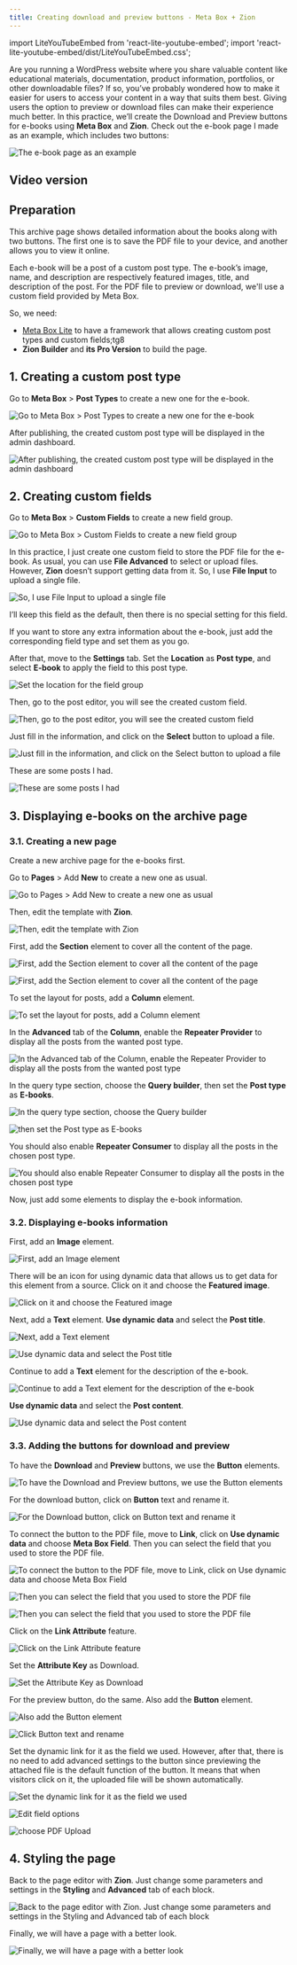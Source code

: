 ```yaml
---
title: Creating download and preview buttons - Meta Box + Zion
---
```

import LiteYouTubeEmbed from 'react-lite-youtube-embed';
import 'react-lite-youtube-embed/dist/LiteYouTubeEmbed.css';

Are you running a WordPress website where you share valuable content like educational materials, documentation, product information, portfolios, or other downloadable files? If so, you’ve probably wondered how to make it easier for users to access your content in a way that suits them best. Giving users the option to preview or download files can make their experience much better. In this practice, we’ll create the Download and Preview buttons for e-books using **Meta Box** and **Zion**.
Check out the e-book page I made as an example, which includes two buttons:

 ![The e-book page as an example](https://i0.wp.com/images.elightup.com/meta-box/blog/download-preview-buttons-zion/e-book%20page.png)

## Video version

<LiteYouTubeEmbed id='7NXZkUhxt4c' />

## Preparation

This archive page shows detailed information about the books along with two buttons. The first one is to save the PDF file to your device, and another allows you to view it online.

Each e-book will be a post of a custom post type. The e-book’s image, name, and description are respectively featured images, title, and description of the post. For the PDF file to preview or download, we'll use a custom field provided by Meta Box.

So, we need:
* [Meta Box Lite](https://metabox.io/lite/) to have a framework that allows creating custom post types and custom fields;tg8
* **Zion Builder** and **its Pro Version** to build the page.

## 1. Creating a custom post type

Go to **Meta Box** > **Post Types** to create a new one for the e-book.

![Go to Meta Box > Post Types to create a new one for the e-book](https://i0.wp.com/images.elightup.com/meta-box/blog/download-preview-buttons-zion/post%20type.png)

After publishing, the created custom post type will be displayed in the admin dashboard.

![After publishing, the created custom post type will be displayed in the admin dashboard](https://i0.wp.com/images.elightup.com/meta-box/blog/download-preview-buttons-zion/new%20post%20type.png)

## 2. Creating custom fields

Go to **Meta Box** > **Custom Fields** to create a new field group.

![Go to Meta Box > Custom Fields to create a new field group](https://i0.wp.com/images.elightup.com/meta-box/blog/download-preview-buttons-zion/custom%20field.png)

In this practice, I just create one custom field to store the PDF file for the e-book. As usual, you can use **File Advanced** to select or upload files. However, **Zion** doesn’t support getting data from it. So, I use **File Input** to upload a single file.

![So, I use File Input to upload a single file](https://i0.wp.com/images.elightup.com/meta-box/blog/download-preview-buttons-zion/file%20input.png)

I’ll keep this field as the default, then there is no special setting for this field.

If you want to store any extra information about the e-book, just add the corresponding field type and set them as you go.

After that, move to the **Settings** tab. Set the **Location** as **Post type**, and select **E-book** to apply the field to this post type.

![Set the location for the field group](https://i0.wp.com/images.elightup.com/meta-box/blog/download-preview-buttons-zion/setting.png)

Then, go to the post editor, you will see the created custom field.

![Then, go to the post editor, you will see the created custom field](https://i0.wp.com/images.elightup.com/meta-box/blog/download-preview-buttons-zion/new%20ebook%20.png)

Just fill in the information, and click on the **Select** button to upload a file.

![Just fill in the information, and click on the Select button to upload a file](https://i0.wp.com/images.elightup.com/meta-box/blog/download-preview-buttons-zion/select.png)

These are some posts I had.
 
![These are some posts I had](https://i0.wp.com/images.elightup.com/meta-box/blog/download-preview-buttons-zion/posts.png)

## 3. Displaying e-books on the archive page

### 3.1. Creating a new page

Create a new archive page for the e-books first. 

Go to **Pages** > Add **New** to create a new one as usual.
 
![Go to Pages > Add New to create a new one as usual](https://i0.wp.com/images.elightup.com/meta-box/blog/download-preview-buttons-zion/new%20page.png)

Then, edit the template with **Zion**.

![Then, edit the template with Zion](https://i0.wp.com/images.elightup.com/meta-box/blog/download-preview-buttons-zion/edit%20with%20zion.png)

First, add the **Section** element to cover all the content of the page.

![First, add the Section element to cover all the content of the page](https://i0.wp.com/images.elightup.com/meta-box/blog/download-preview-buttons-zion/zion.png)

![First, add the Section element to cover all the content of the page](https://i0.wp.com/images.elightup.com/meta-box/blog/download-preview-buttons-zion/add%20section.png)

To set the layout for posts, add a **Column** element.

![To set the layout for posts, add a Column element](https://i0.wp.com/images.elightup.com/meta-box/blog/download-preview-buttons-zion/add%20column.png)

In the **Advanced** tab of the **Column**, enable the **Repeater Provider** to display all the posts from the wanted post type.

![In the Advanced tab of the Column, enable the Repeater Provider to display all the posts from the wanted post type](https://i0.wp.com/images.elightup.com/meta-box/blog/download-preview-buttons-zion/repeater%20options.png)

In the query type section, choose the **Query builder**, then set the **Post type** as **E-books**.
 
![In the query type section, choose the Query builder](https://i0.wp.com/images.elightup.com/meta-box/blog/download-preview-buttons-zion/query%20builder.png) 

![then set the Post type as E-books](https://i0.wp.com/images.elightup.com/meta-box/blog/download-preview-buttons-zion/set%20post%20type%20as%20ebook.png)

You should also enable **Repeater Consumer** to display all the posts in the chosen post type.

![You should also enable Repeater Consumer to display all the posts in the chosen post type](https://i0.wp.com/images.elightup.com/meta-box/blog/download-preview-buttons-zion/enable%20repeater.png)

Now, just add some elements to display the e-book information.

### 3.2. Displaying e-books information

First, add an **Image** element. 

![First, add an Image element](https://i0.wp.com/images.elightup.com/meta-box/blog/download-preview-buttons-zion/add%20image.png)

There will be an icon for using dynamic data that allows us to get data for this element from a source. Click on it and choose the **Featured image**.

![Click on it and choose the Featured image](https://i0.wp.com/images.elightup.com/meta-box/blog/download-preview-buttons-zion/featured-image.gif)

Next, add a **Text** element. **Use dynamic data** and select the **Post title**.

![Next, add a Text element](https://i0.wp.com/images.elightup.com/meta-box/blog/download-preview-buttons-zion/add%20text%20for%20post%20title.png)

![Use dynamic data and select the Post title](https://i0.wp.com/images.elightup.com/meta-box/blog/download-preview-buttons-zion/title.gif)

Continue to add a **Text** element for the description of the e-book. 
 
![Continue to add a Text element for the description of the e-book](https://i0.wp.com/images.elightup.com/meta-box/blog/download-preview-buttons-zion/add%20text%20for%20post%20content.png)

**Use dynamic data** and select the **Post content**.
 
![Use dynamic data and select the Post content](https://i0.wp.com/images.elightup.com/meta-box/blog/download-preview-buttons-zion/use%20dynamic%20data%20for%20post%20content.png)

### 3.3. Adding the buttons for download and preview

To have the **Download** and **Preview** buttons, we use the **Button** elements. 
 
![To have the Download and Preview buttons, we use the Button elements](https://i0.wp.com/images.elightup.com/meta-box/blog/download-preview-buttons-zion/add%20download%20button.png)

For the download button, click on **Button** text and rename it.
 
![For the Download button, click on Button text and rename it](https://i0.wp.com/images.elightup.com/meta-box/blog/download-preview-buttons-zion/button%20text%20download.png)

To connect the button to the PDF file, move to **Link**, click on **Use dynamic data** and choose **Meta Box Field**. Then you can select the field that you used to store the PDF file.
 
![To connect the button to the PDF file, move to Link, click on Use dynamic data and choose Meta Box Field](https://i0.wp.com/images.elightup.com/meta-box/blog/download-preview-buttons-zion/link-download-file.png)
 
![Then you can select the field that you used to store the PDF file](https://i0.wp.com/images.elightup.com/meta-box/blog/download-preview-buttons-zion/field%20option%20download.png)
 
![Then you can select the field that you used to store the PDF file](https://i0.wp.com/images.elightup.com/meta-box/blog/download-preview-buttons-zion/pdf%20upload%20download.png)

Click on the **Link Attribute** feature. 
 
![Click on the Link Attribute feature](https://i0.wp.com/images.elightup.com/meta-box/blog/download-preview-buttons-zion/link%20attributes.png)

Set the **Attribute Key** as Download.
 
![Set the Attribute Key as Download](https://i0.wp.com/images.elightup.com/meta-box/blog/download-preview-buttons-zion/attribute%20key%20download.png)

For the preview button, do the same. Also add the **Button** element.
 
![Also add the Button element](https://i0.wp.com/images.elightup.com/meta-box/blog/download-preview-buttons-zion/add%20button%20preview.png)
 
![Click Button text and rename](https://i0.wp.com/images.elightup.com/meta-box/blog/download-preview-buttons-zion/button%20text%20preview.png)

Set the dynamic link for it as the field we used. However, after that, there is no need to add advanced settings to the button since previewing the attached file is the default function of the button. It means that when visitors click on it, the uploaded file will be shown automatically.
 
![Set the dynamic link for it as the field we used](https://i0.wp.com/images.elightup.com/meta-box/blog/download-preview-buttons-zion/link%20preview.png)
 
![Edit field options](https://i0.wp.com/images.elightup.com/meta-box/blog/download-preview-buttons-zion/field%20option%20preview.png)
 
![choose PDF Upload](https://i0.wp.com/images.elightup.com/meta-box/blog/download-preview-buttons-zion/pdf%20upload%20preview.png)

## 4. Styling the page

Back to the page editor with **Zion**. Just change some parameters and settings in the **Styling** and **Advanced** tab of each block.
 
![Back to the page editor with Zion. Just change some parameters and settings in the Styling and Advanced tab of each block](https://i0.wp.com/images.elightup.com/meta-box/blog/download-preview-buttons-zion/styling-and-advanced.png)

Finally, we will have a page with a better look.

![Finally, we will have a page with a better look](https://i0.wp.com/images.elightup.com/meta-box/blog/download-preview-buttons-zion/finally.png)
